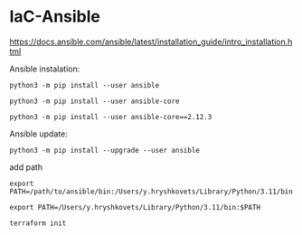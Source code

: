 # IaC-Ansible

https://docs.ansible.com/ansible/latest/installation_guide/intro_installation.html


Ansible instalation:
```
python3 -m pip install --user ansible
```

```
python3 -m pip install --user ansible-core
```

```
python3 -m pip install --user ansible-core==2.12.3
```
Ansible update:
```
python3 -m pip install --upgrade --user ansible
```

add path 
```
export PATH=/path/to/ansible/bin:/Users/y.hryshkovets/Library/Python/3.11/bin
```
```
export PATH=/Users/y.hryshkovets/Library/Python/3.11/bin:$PATH
```

```
terraform init
```

